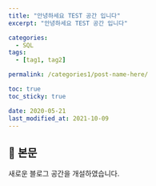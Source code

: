 ```yaml
---
title: "안녕하세요 TEST 공간 입니다"
excerpt: "안녕하세요 TEST 공간 입니다"

categories:
  - SQL
tags:
  - [tag1, tag2]

permalink: /categories1/post-name-here/

toc: true
toc_sticky: true

date: 2020-05-21
last_modified_at: 2021-10-09
---
```


## 🦥 본문

새로운 블로그 공간을 개설하였습니다.
